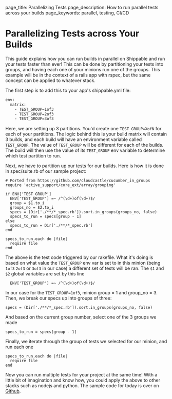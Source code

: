 page_title: Parallelizing Tests
page_description: How to run parallel tests across your builds
page_keywords: parallel, testing, CI/CD

# Parallelizing Tests across Your Builds
This guide explains how you can run builds in parallel on Shippable and run your tests faster than ever! This can be done by partitioning your tests into groups, and having each one of your minions run one of the groups. This example will be in the context of a rails app with rspec, but the same concept can be applied to whatever stack.

The first step is to add this to your app's shippable.yml file:

```bash
env:
  matrix:
    - TEST_GROUP=1of3
    - TEST_GROUP=2of3
    - TEST_GROUP=3of3
```

Here, we are setting up 3 partitions. You'd create one `TEST_GROUP=XofN` for each of your partitions. The logic behind this is your build matrix will contain 3 builds, and each build will have an environment variable called `TEST_GROUP`. The value of `TEST_GROUP` will be different for each of the builds. The build will then use the value of its `TEST_GROUP` env variable to determine which test partition to run.

Next, we have to partition up our tests for our builds. Here is how it is done in spec/suite.rb of our sample project:

```
# Ported from https://github.com/cloudcastle/cucumber_in_groups
require 'active_support/core_ext/array/grouping'

if ENV['TEST_GROUP']
  ENV['TEST_GROUP'] =~ /^(\d+)of(\d+)$/
  group = $1.to_i
  groups_no = $2.to_i
  specs = (Dir['./**/*_spec.rb']).sort.in_groups(groups_no, false)
  specs_to_run = specs[group - 1]
else
  specs_to_run = Dir['./**/*_spec.rb']
end

specs_to_run.each do |file|
  require file
end
```

The above is the test code triggered by our rakefile. What it's doing is based on what value the `TEST_GROUP` env var is set to in this minion (being `1of3` `2of3` or `3of3` in our case) a different set of tests will be ran. The `$1` and `$2` global variables are set by this line

```
  ENV['TEST_GROUP'] =~ /^(\d+)of(\d+)$/
```

 In our case for the `TEST_GROUP=1of3`, minion group = 1 and group_no = 3.
Then, we break our specs up into groups of three:

```
specs = (Dir['./**/*_spec.rb']).sort.in_groups(groups_no, false)
```

 And based on the current group number, select one of the 3 groups we made

```
specs_to_run = specs[group - 1]
```
Finally, we iterate through the group of tests we selected for our minion, and run each one

```
specs_to_run.each do |file|
  require file
end
```

Now you can run multiple tests for your project at the same time! With a little bit of imagination and know how, you could apply the above to other stacks such as nodejs and python. The sample code for today is over on [Github](https://github.com/shippableSamples/sample-rubyonrails-parallel-matrix-rspec).
